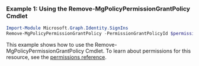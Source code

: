 ### Example 1: Using the Remove-MgPolicyPermissionGrantPolicy Cmdlet
```powershell
Import-Module Microsoft.Graph.Identity.SignIns
Remove-MgPolicyPermissionGrantPolicy -PermissionGrantPolicyId $permissionGrantPolicyId
```
This example shows how to use the Remove-MgPolicyPermissionGrantPolicy Cmdlet.
To learn about permissions for this resource, see the [permissions reference](/graph/permissions-reference).

